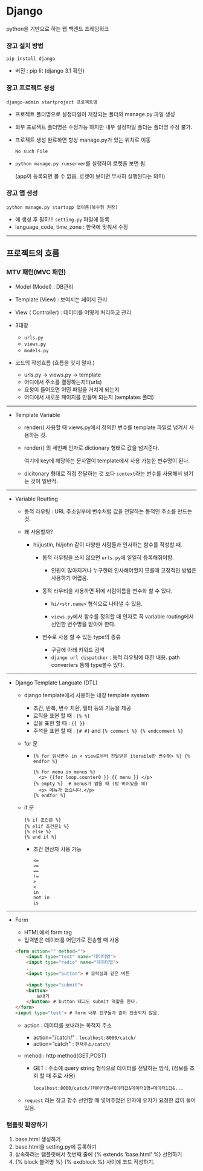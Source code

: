 # Django

python을 기반으로 하는 웹 백엔드 프레임워크

### 장고 설치 방법

`pip install django`

- 버전 : pip lit (django 3.1 확인)

### 장고 프로젝트 생성

`django-admin startproject 프로젝트명`

- 프로젝트 폴더명으로 설정파일이 저장되는 폴더와 manage.py 파일 생성

- 외부 프로젝트 폴더명은 수정가능 하지만 내부 설정파일 폴더는 폴더명 수정 불가.

- 프로젝트 생성 완료하면 항상 manage.py가 있는 위치로 이동

  `No such File`

- `python manage.py runserver`를 실행하여 로켓을 보면 됨.

  (app이 등록되면 볼 수 없음. 로켓이 보이면 무사히 실행된다는 의미)



### 장고 앱 생성

`python manage.py startapp 앱이름(복수형 권장)`

- 애 생성 후 필히!!! `setting.py` 파일에 등록
- language_code, time_zone : 한국에 맞춰서 수정



****

## 프로젝트의 흐름

### MTV 패턴(MVC 패턴)

- Model (Model) : DB관리
- Template (View) : 보여지는 페이지 관리
- View ( Controller) : 데이터를 어떻게 처리하고 관리



- 3대장
  - `urls.py`
  - `views.py`
  - `models.py`

- 코드의 작성흐름 (흐름을 잊지 말자.)
  - urls.py -> views.py -> template
  - 어디에서 주소를 결정하는지!!(urls)
  - 요청이 들어오면 어떤 파일을 거치게 되는지
  - 어디에서 새로운 페이지를 만들며 되는지 (templates 폴더)

***

- Template Variable

  - render() 사용할 때 views.py에서 정의한 변수를 template 파일로 넘겨서 사용하는 것.

  - render() 의 세번째 인자로 dictionary 형태로 값을 넘겨준다.

    여기에 key에 해당하는 문자열이 template에서 사용 가능한 변수명이 된다.

  - dicitonary 형태로 직접 전달하는 것 보다 `context`라는 변수를 사용해서 넘기는 것이 일반적.

***

- Variable Routting

  - 동적 라우팅 : URL 주소일부에 변수처럼 값을 전달하는 동적인 주소를 만드는것.

  - 왜 사용할까?

    - hi/justin, hi/john 같이 다양한 사람들과 인사하는 함수를 작성할 때.

      - 동적 라우팅을 쓰지 않으면 `urls.py`에 일일히 등록해줘야함.

        - 인원이 많아지거나 누구한테 인사해야할지 모를때 고정적인 방법은 사용하기 어렵움.

      - 동적 라우티을 사용하면 뒤에 사람이름을 변수화 할 수 있다.

        - `hi/<str.name>` 형식으로 나타낼 수 있음.

        - `views.py`에서 함수를 정의할 때 인자로 꼭 variable routing에서 선언한 변수명을 받아야 한다.

      - 변수로 사용 할 수 있는 type의 종류

        - 구글에 아래 키워드 검색
        - `django url dispatcher` : 동적 라우팅에 대한 내용. path converters 통해 type볼수 있다.

***

- Django Template Languate (DTL)

  - django template에서 사용하는 내장 template system
    - 조건, 반복, 변수 치환, 필터 등의 기능을 제공
    - 로직을 표현 할 때 : `{% %}`
    - 값을 표현 할 때 : `{{ }}`
    - 주석을 표현 할 때 : `{# #}` and  `{% comment %} {% endcomment %}`

  - for  문

    - `{% for 임시변수 in < view로부터 전달받은 iterable한 변수명> %} {% endfor %}`

      ```django
      {% for menu in menus %}
      	<p> {{for loop.counter0 }} {{ menu }} </p>
      {% empty %}  # menus가 없을 때 (텅 비어있을 때)
      	<p> 메뉴가 없습니다.</p>
      {% endfor %}
      ```

  - if 문

    ```django
    {% if 조건문 %}
    {% elif 조건문1 %}
    {% else %}
    {% end if %}
    ```

    - 조건 연산자 사용 가능

      ```
      <=
      >=
      ==
      !=
      >
      <
      in
      not in
      is
      ```

***

- Form

  - HTML에서 form tag
  - 입력받은 데이터를 어딘가로 전송할 때 사용

  ```html
  <form action="" method="">
      <input type="text" name="데이터명">
      <input type="radio" name="데이터명">
      ...
      <input type="button"> # 오락실과 같은 버튼
      
      <input type="submit">
      <button>
          보내기
      </button> # button 태그도 submit 역할을 한다.
  </form>
  <input type="text"> # form 내부 친구들과 같이 전송되지 않음.
  ```

  - action : 데이터를 보내려는 목적지 주소

    - action="/catch/" : `localhost:8000/catch/`
    - action="catch" : `현재주소/catch/`

  - mehod : http method(GET,POST)

    - GET : 주소에 query string 형식으로 데이터를 전달하는 방식, (정보를 조회 할 때 주로 사용)

      `localhost:8000/catch/?데이터명=데이터값&데이터1명=데이터1값&...`

  - `request` 라는 장고 함수 선언할 때 넣어주었던 인자에 유저가 요청한 값이 들어있음.





### 탬플릿 확장하기

1. base.html 생성하기
2. base.html을 setting.py에 등록하기
3. 상속하려는 탬플릿에서 첫번째 줄에 {% extends 'base.html' %} 선언하기
4. {% block 블력명 %} {% exdblock %} 사이에 코드 작성하기.
